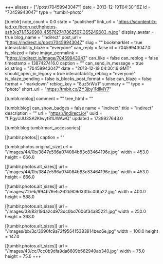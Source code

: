 +++
aliases = ["/post/70459943047"]
date = 2013-12-19T04:30:16Z
id = "70459943047"
type = "tumblr-photo"

[tumblr]
note_count = 0.0
state = "published"
link_url = "https://scontent-b-iad.xx.fbcdn.net/hphotos-ash3/q71/1526960_455762747862507_365249683_n.jpg"
display_avatar = true
blog_name = "indirect"
post_url = "https://indirect.io/post/70459943047"
slug = ""
bookmarklet = true
interactability_blaze = "everyone"
can_reply = false
id = 70459943047.0
is_blazed = false
image_permalink = "https://indirect.io/image/70459943047"
can_like = false
can_reblog = false
timestamp = 1387427416.0
caption = ""
can_send_in_message = true
id_string = "70459943047"
date = "2013-12-19 04:30:16 GMT"
should_open_in_legacy = true
interactability_reblog = "everyone"
is_blaze_pending = false
is_blocks_post_format = false
can_blaze = false
format = "markdown"
reblog_key = "8uz5rWu1"
summary = ""
type = "photo"
short_url = "https://tmblr.co/ZY3jby11dlMY7"

[tumblr.reblog]
comment = ""
tree_html = ""

[tumblr.blog]
can_show_badges = false
name = "indirect"
title = "indirect"
description = ""
url = "https://indirect.io/"
uuid = "t:PgyUJU3SA2Klwyt81UWAwQ"
updated = 1739927643.0

[tumblr.blog.tumblrmart_accessories]

[[tumblr.photos]]
caption = ""

[tumblr.photos.original_size]
url = "/images/44/0b/3847e596a074084b83c83464196e.jpg"
width = 453.0
height = 666.0

[[tumblr.photos.alt_sizes]]
url = "/images/44/0b/3847e596a074084b83c83464196e.jpg"
width = 453.0
height = 666.0

[[tumblr.photos.alt_sizes]]
url = "/images/72/eb/994b79efc262b909d33fbc0dfa22.jpg"
width = 400.0
height = 588.0

[[tumblr.photos.alt_sizes]]
url = "/images/38/83/19da2cd973dc0bd7606f34a85221.jpg"
width = 250.0
height = 368.0

[[tumblr.photos.alt_sizes]]
url = "/images/bb/3c/3690fc9a72f956415383914bec6e.jpg"
width = 100.0
height = 147.0

[[tumblr.photos.alt_sizes]]
url = "/images/43/cc/7cc0b9dfa9da6609b562940ab340.jpg"
width = 75.0
height = 75.0
+++
